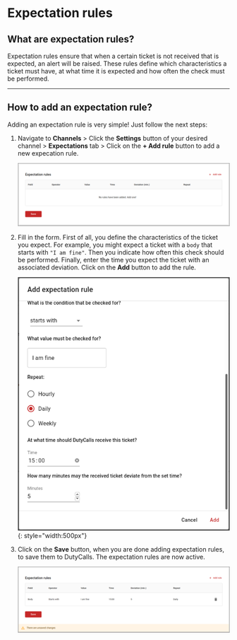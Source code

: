 # Expectation rules

## What are expectation rules?

Expectation rules ensure that when a certain ticket is not received that is expected, an alert will be raised. These rules define which characteristics a ticket must have, at what time it is expected and how often the check must be performed.

---

## How to add an expectation rule?

Adding an expectation rule is very simple! Just follow the next steps:

1. Navigate to **Channels** > Click the **Settings** button of your desired channel > **Expectations** tab > Click on the **+ Add rule** button to add a new expecation rule.

    ![image - Add Expectation Rule - Step 1](../images/add-expectation-rule-1.png)

2. Fill in the form. First of all, you define the characteristics of the ticket you expect. For example, you might expect a ticket with a `body` that starts with `"I am fine"`. Then you indicate how often this check should be performed. Finally, enter the time you expect the ticket with an associated deviation. Click on the **Add** button to add the rule.

    ![image - Add Expectation Rule - Step 2](../images/add-expectation-rule-2.png){: style="width:500px"}

3. Click on the **Save** button, when you are done adding expectation rules, to save them to DutyCalls. The expectation rules are now active.

    ![image - Add Expectation Rule - Step 3](../images/add-expectation-rule-3.png)
